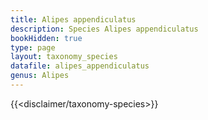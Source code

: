 ```yaml
---
title: Alipes appendiculatus
description: Species Alipes appendiculatus
bookHidden: true
type: page
layout: taxonomy_species
datafile: alipes_appendiculatus
genus: Alipes
---
```


{{<disclaimer/taxonomy-species>}}
